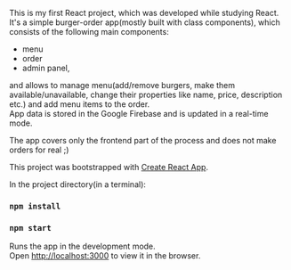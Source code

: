 This is my first React project, which was developed while studying React.
It's a simple burger-order app(mostly built with class components), which consists of the following main components:
- menu
- order
- admin panel,

and allows to manage menu(add/remove burgers, make them available/unavailable, change their properties like name, price, description etc.) 
and add menu items to the order. <br />
App data is stored in the Google Firebase and is updated in a real-time mode. <br />

The app covers only the frontend part of the process and does not make orders for real ;) <br />


This project was bootstrapped with [Create React App](https://github.com/facebook/create-react-app).

In the project directory(in a terminal):

### `npm install`
### `npm start`

Runs the app in the development mode.<br />
Open [http://localhost:3000](http://localhost:3000) to view it in the browser.

